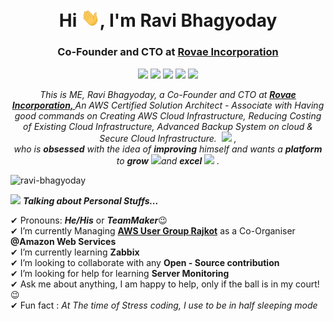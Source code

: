 <h1 align="center">Hi <img src="https://raw.githubusercontent.com/ABSphreak/ABSphreak/master/gifs/Hi.gif" width="30px">, I'm Ravi Bhagyoday</h1>
<h3 align="center">Co-Founder and CTO at <a href="https://rovae.in/"><b>Rovae Incorporation</b></a></h3>


<p align="center">
<a href="https://rovae.in/"><img src="https://img.shields.io/badge/-rovae.in-3423A6?style=flat&logo=Google-Chrome&logoColor=white"/></a>
<a href="https://www.linkedin.com/in/ravibhagyoday/"><img src="https://img.shields.io/badge/-Ravi%20Bhagyoday-0077B5?style=flat&logo=Linkedin&logoColor=white"/></a>
<a href="mailto:ravi@rovae.in"><img src="https://img.shields.io/badge/-ravi@rovae.in-D14836?style=flat&logo=Gmail&logoColor=white"/></a>
<a href="https://instagram.com/mad_jack__/"><img src="https://img.shields.io/badge/-@mad_jack__-E4405F?style=flat&logo=Instagram&logoColor=white"/></a>
<a href="https://www.youtube.com/channel/UCa3KUhB2pGjZG0-u2LdKYhg"><img src="https://img.shields.io/badge/-@Rovae%20Incorporation-1769FF?style=flat&logo=Youtube&logoColor=white"/></a>
</p>



<p align="center">
  <em>
    This is ME, Ravi Bhagyoday, a Co-Founder and CTO at <a href="https://rovae.in/"><b>Rovae Incorporation, </b></a>
    An AWS Certified Solution Architect - Associate with Having good commands on Creating AWS Cloud Infrastructure, Reducing Costing of Existing Cloud Infrastructure, Advanced Backup System on cloud & Secure Cloud Infrastructure. </b>&nbsp;<img src="https://github.com/TheDudeThatCode/TheDudeThatCode/blob/master/Assets/Designer.gif" width="36px">&nbsp,<br>who is <b>obsessed</b>
    with the idea of <b>improving</b> himself and wants a <b>platform</b> to 
    <b>grow</b> <img src="https://github.com/TheDudeThatCode/TheDudeThatCode/blob/master/Assets/Rocket.gif" width="18px">and 
    <b>excel</b> <img src="https://github.com/TheDudeThatCode/TheDudeThatCode/blob/master/Assets/Medal.gif" width="20px">&nbsp.
  </em> 
  <br>
</p>

<p align="left"> <img src="https://komarev.com/ghpvc/?username=RaviBhagyoday&label=Profile%20views&color=0e75b6&style=flat" alt="ravi-bhagyoday" /> </p>


<img src="https://media.giphy.com/media/ObNTw8Uzwy6KQ/giphy.gif" width="30px">&nbsp;***Talking about Personal Stuffs...***

✔ Pronouns: ***He/His*** or ***TeamMaker***😉 <br>
✔ I’m currently Managing **<a href="https://www.meetup.com/awsugrjk/">AWS User Group Rajkot</a>** as a Co-Organiser **@Amazon Web Services**<br>
✔ I’m currently learning **Zabbix**<br>
✔ I’m looking to collaborate with any **Open - Source contribution**<br>
✔ I’m looking for help for learning **Server Monitoring**<br>
✔ Ask me about anything, I am happy to help, only if the ball is in my court!😉<br>
✔ Fun fact : *At The time of Stress coding, I use to be in half sleeping mode*<br><br><br><br>
